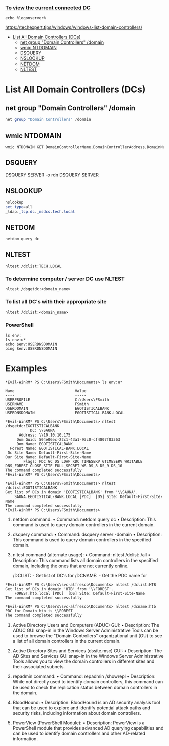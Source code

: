 ### [To view the current connected DC](https://community.spiceworks.com/topic/2251077-how-to-find-out-what-domain-controller-i-m-connected-to)

`echo %logonserver%`

https://techexpert.tips/windows/windows-list-domain-controllers/

- [List All Domain Controllers (DCs)](#list-all-domain-controllers-dcs)
    - [net group "Domain Controllers" /domain](#net-group-domain-controllers-domain)
    - [wmic NTDOMAIN](#wmic-ntdomain)
    - [DSQUERY](#dsquery)
    - [NSLOOKUP](#nslookup)
    - [NETDOM](#netdom)
    - [NLTEST](#nltest)


# List All Domain Controllers (DCs)

## net group "Domain Controllers" /domain
```PowerShell
net group "Domain Controllers" /domain
```

## wmic NTDOMAIN
```PowerShell
wmic NTDOMAIN GET DomainControllerName,DomainControllerAddress,DomainName
```

## DSQUERY
DSQUERY SERVER -o rdn
DSQUERY SERVER

## NSLOOKUP
```PowerShell
nslookup
set type=all
_ldap._tcp.dc._msdcs.tech.local
```

## NETDOM
```
netdom query dc
```

## NLTEST
```
nltest /dclist:TECH.LOCAL
```

### To determine computer / server DC use NLTEST

`nltest /dsgetdc:<domain_name>`

### To list all DC's with their appropriate site

`nltest /dclist:<domain_name>`

### PowerShell
```
ls env:
ls env:u*
echo $env:USERDNSDOMAIN
ping $env:USERDNSDOMAIN
```

# Examples
```
*Evil-WinRM* PS C:\Users\FSmith\Documents> ls env:u*

Name                           Value
----                           -----
USERPROFILE                    C:\Users\FSmith
USERNAME                       FSmith
USERDOMAIN                     EGOTISTICALBANK
USERDNSDOMAIN                  EGOTISTICAL-BANK.LOCAL
```

```
*Evil-WinRM* PS C:\Users\FSmith\Documents> nltest /dsgetdc:EGOTISTICALBANK
           DC: \\SAUNA
      Address: \\10.10.10.175
     Dom Guid: 504e06ec-22c1-43a1-93c0-cf4807f83363
     Dom Name: EGOTISTICALBANK
  Forest Name: EGOTISTICAL-BANK.LOCAL
 Dc Site Name: Default-First-Site-Name
Our Site Name: Default-First-Site-Name
        Flags: PDC GC DS LDAP KDC TIMESERV GTIMESERV WRITABLE DNS_FOREST CLOSE_SITE FULL_SECRET WS DS_8 DS_9 DS_10
The command completed successfully
*Evil-WinRM* PS C:\Users\FSmith\Documents>
```

```
*Evil-WinRM* PS C:\Users\FSmith\Documents> nltest /dclist:EGOTISTICALBANK
Get list of DCs in domain 'EGOTISTICALBANK' from '\\SAUNA'.
    SAUNA.EGOTISTICAL-BANK.LOCAL [PDC]  [DS] Site: Default-First-Site-Name
The command completed successfully
*Evil-WinRM* PS C:\Users\FSmith\Documents>
```

1.  netdom command:
•   Command: netdom query dc
•   Description: This command is used to query domain controllers in the current domain.

1.  dsquery command:
•   Command: dsquery server -domain <domain>
•   Description: This command is used to query domain controllers in the specified domain.

1.  nltest command (alternate usage):
•   Command: nltest /dclist:<domain> /all
•   Description: This command lists all domain controllers in the specified domain, including the ones that are not currently online.

    /DCLIST:<DomainName> - Get list of DC's for <DomainName>
    /DCNAME:<DomainName> - Get the PDC name for <DomainName>

```
*Evil-WinRM* PS C:\Users\svc-alfresco\Documents> nltest /dclist:HTB
Get list of DCs in domain 'HTB' from '\\FOREST'.
    FOREST.htb.local [PDC]  [DS] Site: Default-First-Site-Name
The command completed successfully

*Evil-WinRM* PS C:\Users\svc-alfresco\Documents> nltest /dcname:htb
PDC for Domain htb is \\FOREST
The command completed successfully
```

1.  Active Directory Users and Computers (ADUC) GUI:
•   Description: The ADUC GUI snap-in in the Windows Server Administrative Tools can be used to browse the "Domain Controllers" organizational unit (OU) to see a list of all domain controllers in the current domain.

1.  Active Directory Sites and Services (dssite.msc) GUI:
•   Description: The AD Sites and Services GUI snap-in in the Windows Server Administrative Tools allows you to view the domain controllers in different sites and their associated subnets.

1.  repadmin command:
•   Command: repadmin /showrepl
•   Description: While not directly used to identify domain controllers, this command can be used to check the replication status between domain controllers in the domain.

1.  BloodHound:
•   Description: BloodHound is an AD security analysis tool that can be used to explore and identify potential attack paths and security risks, including information about domain controllers.

1.  PowerView (PowerShell Module):
•   Description: PowerView is a PowerShell module that provides advanced AD querying capabilities and can be used to identify domain controllers and other AD-related information.
